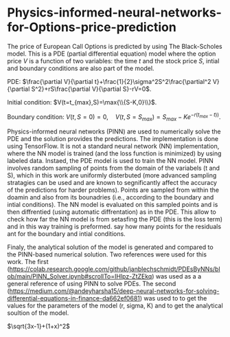 # Physics-informed-neural-networks-for-Options-price-prediction
The price of European Call Options is predicted by using The Black-Scholes model. This is a PDE (partial differential equation) model where the option price $V$ is a function of two variables: the time $t$ and the stock price $S$, intial and boundary conditions are also part of the model.

PDE: $\frac{\partial V}{\partial t}+\frac{1}{2}\sigma^2S^2\frac{\partial^2 V}{\partial S^2}+rS\frac{\partial V}{\partial S}-rV=0$.

Initial condition: $V(t=t_{max},S)=\max{\\{S-K,0}\\}$.

Boundary condition: $V(t,S=0)=0, \quad V(t,S=S_{max})=S_{max}-Ke^{-r(t_{max}-t))}$.


Physics-informed neural networks (PINN) are used to numerically solve the PDE and the solution provides the predictions. The implementation is done using TensorFlow. It is not a standard neural network (NN) implementation, where the NN model is trained (and the loss function is minimized) by using labeled data. Instaed, the PDE model is used to train the NN model. PINN involves random sampling of points from the domain of the variabels (t and S), which in this work are uniformly disterbuted (more advanced sampling stratagies can be used and are known to segnificantly affect the accuracy of the predictions for harder problems). Points are sampled from within the doamin and also from its bounadries (i.e., according to the boundary and intial conditions). The NN model is evaluated on this sampled points and is then diffrentied (using automatic diffrentation) as in the PDE. This allow to check how far the NN model is from setasfing the PDE (this is the loss term) and in this way training is preformed.
say how many points for the residuals ant for the boundary and intial conditions.


Finaly, the analytical solution of the model is generated and compared to the PINN-based numerical solution.
Two references were used for this work. The first (https://colab.research.google.com/github/janblechschmidt/PDEsByNNs/blob/main/PINN_Solver.ipynb#scrollTo=IHlpz-ZtZEkq) was used as a a general reference of using PINN to solve PDEs. The second (https://medium.com/@andeyharsha15/deep-neural-networks-for-solving-differential-equations-in-finance-da662ef0681) was used to to get the values for the parameters of the model (r, sigma, K) and to get the analytical soultion of the model.

$\sqrt{3x-1}+(1+x)^2$
